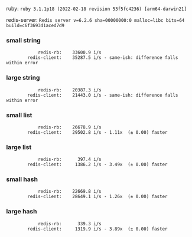 ruby: `ruby 3.1.1p18 (2022-02-18 revision 53f5fc4236) [arm64-darwin21]`

redis-server: `Redis server v=6.2.6 sha=00000000:0 malloc=libc bits=64 build=c6f3693d1aced7d9`


### small string

```
            redis-rb:    33600.9 i/s
        redis-client:    35287.5 i/s - same-ish: difference falls within error

```

### large string

```
            redis-rb:    20387.3 i/s
        redis-client:    21443.0 i/s - same-ish: difference falls within error

```

### small list

```
            redis-rb:    26678.9 i/s
        redis-client:    29502.8 i/s - 1.11x  (± 0.00) faster

```

### large list

```
            redis-rb:      397.4 i/s
        redis-client:     1386.2 i/s - 3.49x  (± 0.00) faster

```

### small hash

```
            redis-rb:    22669.8 i/s
        redis-client:    28649.1 i/s - 1.26x  (± 0.00) faster

```

### large hash

```
            redis-rb:      339.3 i/s
        redis-client:     1319.9 i/s - 3.89x  (± 0.00) faster

```

